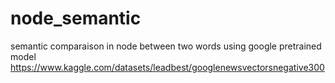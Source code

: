 # node_semantic

semantic comparaison in node between two words
using google pretrained model 
https://www.kaggle.com/datasets/leadbest/googlenewsvectorsnegative300
